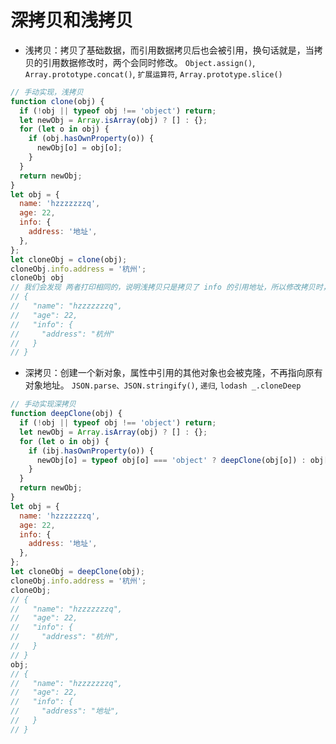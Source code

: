 # 深拷贝和浅拷贝

- 浅拷贝：拷贝了基础数据，而引用数据拷贝后也会被引用，换句话就是，当拷贝的引用数据修改时，两个会同时修改。 `Object.assign()`, `Array.prototype.concat()`, `扩展运算符`, `Array.prototype.slice()`

```javascript
// 手动实现，浅拷贝
function clone(obj) {
  if (!obj || typeof obj !== 'object') return;
  let newObj = Array.isArray(obj) ? [] : {};
  for (let o in obj) {
    if (obj.hasOwnProperty(o)) {
      newObj[o] = obj[o];
    }
  }
  return newObj;
}
let obj = {
  name: 'hzzzzzzzq',
  age: 22,
  info: {
    address: '地址',
  },
};
let cloneObj = clone(obj);
cloneObj.info.address = '杭州';
cloneObj obj
// 我们会发现 两者打印相同的，说明浅拷贝只是拷贝了 info 的引用地址，所以修改拷贝时，原数据也会变
// {
//   "name": "hzzzzzzzq",
//   "age": 22,
//   "info": {
//     "address": "杭州"
//   }
// }
```

- 深拷贝：创建一个新对象，属性中引用的其他对象也会被克隆，不再指向原有对象地址。 `JSON.parse、JSON.stringify()`, `递归`, `lodash _.cloneDeep`

```javascript
// 手动实现深拷贝
function deepClone(obj) {
  if (!obj || typeof obj !== 'object') return;
  let newObj = Array.isArray(obj) ? [] : {};
  for (let o in obj) {
    if (ibj.hasOwnProperty(o)) {
      newObj[o] = typeof obj[o] === 'object' ? deepClone(obj[o]) : obj[o];
    }
  }
  return newObj;
}
let obj = {
  name: 'hzzzzzzzq',
  age: 22,
  info: {
    address: '地址',
  },
};
let cloneObj = deepClone(obj);
cloneObj.info.address = '杭州';
cloneObj;
// {
//   "name": "hzzzzzzzq",
//   "age": 22,
//   "info": {
//     "address": "杭州",
//   }
// }
obj;
// {
//   "name": "hzzzzzzzq",
//   "age": 22,
//   "info": {
//     "address": "地址",
//   }
// }
```
